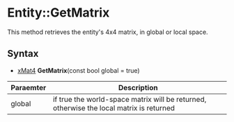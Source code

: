 # Entity::GetMatrix

This method retrieves the entity's 4x4 matrix, in global or local space.

## Syntax

- [xMat4](xMat4) **GetMatrix**(const bool global = true)

| Paraemter | Description |
|---|---|
| global | if true the world-space matrix will be returned, otherwise the local matrix is returned |
